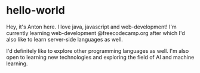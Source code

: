 # hello-world

Hey, it's Anton here. I love java, javascript and web-development!
I'm currently learning web-development @freecodecamp.org after which I'd also like to
learn server-side languages as well.

I'd definitely like to explore other programming languages as well.
I'm also open to learning new technologies and exploring the field of AI and machine learning.
